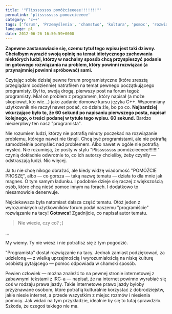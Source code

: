 ```yaml
---
title: '"Plissssssss pomóżcieeeee!!!!!!!"'
permalink: 'plissssssss-pomozcieeeee'
category: 'c++'
tags: ['forum', 'Przemyślenia', 'chamstwo', 'kultura', 'pomoc', 'rozwiązanie problemu']
language: pl
date: 2012-06-26 16:50:59+0000
---
```


**Zapewne zastanawiacie się, czemu tytuł tego wpisu jest taki dziwny. Chciałbym wyrazić swoją opinię na temat idiotycznego zachowania niektórych ludzi, którzy w nachalny sposób chcą przyspieszyć podanie im gotowego rozwiązania na problem, który powinni rozwiązać (a przynajmniej powinni spróbować) sami.**

Czytając sobie dzisiaj pewne forum programistyczne (które zresztą przeglądam codziennie) natrafiłem na temat pewnego początkującego programisty. Był to, swoją drogą, pierwszy post na forum tegoż programisty. Miał on problem z programem, który napisał (a może skopiował, kto wie...) jako zadanie domowe kursu języka C++. Wspomniany użytkownik nie raczył nawet podać, co działa źle, bo po co. **Najbardziej wkurzające było to, że 60 sekund po napisaniu pierwszego posta, napisał kolejnego, o treści podanej w tytule tego wpisu. 60 sekund.** Bardzo niecierpliwy ten nasz "programista".

Nie rozumiem ludzi, którzy nie potrafią minuty poczekać na rozwiązanie problemu, którego nawet nie tknęli. Chcą być programistami, ale nie potrafią samodzielnie pomyśleć nad problemem. Albo nawet w ogóle nie potrafią myśleć. Nie rozumieją, że posty w stylu "Plissssssss pomóżcieeeee!!!!!!!" czynią dokładnie odwrotnie to, co ich autorzy chcieliby, żeby czyniły — odstraszają ludzi. Nic więcej.

Ja tu nie chcę nikogo obrażać, ale kiedy widzę wiadomość "POMÓŻCIE PROSZĘ", albo — co gorsza — taką nazwę tematu — działa to dla mnie jak magnes. O tym samym ładunku. I podobnie dzieje się raczej z większością osób, które chcą nieść pomoc innym na forach. I dodatkowo to niesamowicie denerwuje.

Najciekawsza była natomiast dalsza część tematu. Otóż jeden z wyrozumiałych użytkowników forum podał naszemu "programiście" rozwiązanie na tacy! **Gotowca!** Zgadnijcie, co napisał autor tematu.

> Nie wiecie, czy co? ;(

...

My wiemy. Ty nie wiesz i nie potrafisz się z tym pogodzić.

"Programista" dostał rozwiązanie na tacy. Jednak zamiast podziękować, za udzieloną — z wielką uprzejmością i wyrozumiałością na niską kulturę osobistą pytającego — pomoc odpowiada w chamski sposób.

Pewien człowiek — można znaleźć to na pewnej stronie internetowej z zabawnymi tekstami z IRC-a — napisał, że na internet powinno wyrabiać się coś w rodzaju prawa jazdy. Takie internetowe prawo jazdy byłoby przyznawane osobom, które potrafią kulturalnie korzystać z dobrodziejstw, jakie niesie internet, a przede wszystkim z miejsc rozmów i niesienia pomocy. Jak widać na tym przykładzie, idealnie by się to tutaj sprawdziło. Szkoda, że czegoś takiego nie ma.

